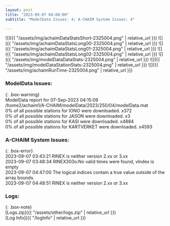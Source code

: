 ```yaml
---
layout: post
title: "2023-09-07 04:00:00"
subtitle: "ModelData Issues: 4; A-CHAIM System Issues: 4"

---
```


![]({{ "/assets/img/achaimDataStatsShort-2325004.png" | relative_url }})
![]({{ "/assets/img/achaimDataStatsLong00-2325004.png" | relative_url }})
![]({{ "/assets/img/achaimDataStatsLong01-2325004.png" | relative_url }})
![]({{ "/assets/img/achaimDataStatsLong02-2325004.png" | relative_url }})
![]({{ "/assets/img/modelDataDataStats-2325004.png" | relative_url }})
![]({{ "/assets/img/modelDataStationStats-2325004.png" | relative_url }})
![]({{ "/assets/img/achaimRunTime-2325004.png" | relative_url }})


### ModelData Issues:  
  
{: .box-warning}  
 ModelData report for 07-Sep-2023 04:15:09   
 /home2/achaim1/A-CHAIM/modelData/2023/250/04/modelData.mat   
 0% of all possible stations for IONO were downloaded. x372   
 0% of all possible stations for JASON were downloaded. x3   
 0% of all possible stations for KASI were downloaded. x4884   
 0% of all possible stations for KARTVERKET were downloaded. x4593   
  
### A-CHAIM System Issues:  
  
{: .box-error}  
2023-09-07 03:43:21 RINEX is neither version 2.xx or 3.xx  
2023-09-07 03:48:34 RINEX303o:No valid times were found, vIndex is empty  
2023-09-07 04:47:00 The logical indices contain a true value outside of the array bounds.  
2023-09-07 04:48:51 RINEX is neither version 2.xx or 3.xx  

### Logs:  
  
{: .box-note}  
[Logs.zip]({{ "/assets/other/logs.zip" | relative_url }})  
[Log Info]({{ "/logInfo" | relative_url }})  
